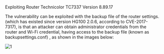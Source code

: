Exploiting Router Technicolor TC7337 Version 8.89.17

The vulnerability can be exploited with the backup file of the router settings.
(which has existed since version HG100 2.0.6, according to CVE-2017-7317), is that an attacker can obtain administrator credentials from the router and Wi-Fi credential, having access to the backup file (known as backupsettings.conf) , as shown in the images below:


![1](https://user-images.githubusercontent.com/62970873/78092598-8e74b500-73a6-11ea-89bb-62ab23a23d37.JPG)

